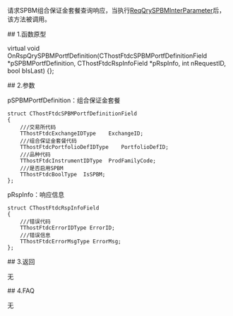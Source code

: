 <p>请求SPBM组合保证金套餐查询响应，当执行<a href="../../CTHOSTFTDCTRADERSPI/REQQRYSPBMINTERPARAMETER/">ReqQrySPBMInterParameter</a>后，该方法被调用。</p>
<span class="anchor" id="38814f89-6e6c-43a5-925d-4e8de0551d26"></span>
## 1.函数原型
<p>virtual void OnRspQrySPBMPortfDefinition(CThostFtdcSPBMPortfDefinitionField *pSPBMPortfDefinition, CThostFtdcRspInfoField *pRspInfo, int nRequestID, bool bIsLast) {};</p>
<span class="anchor" id="189a7f68-545b-4220-bb18-023a830d084e"></span>
## 2.参数
<p>pSPBMPortfDefinition：组合保证金套餐</p>
<pre><code>struct CThostFtdcSPBMPortfDefinitionField
{
    ///交易所代码
    TThostFtdcExchangeIDType    ExchangeID;
    ///组合保证金套餐代码
    TThostFtdcPortfolioDefIDType    PortfolioDefID;
    ///品种代码
    TThostFtdcInstrumentIDType  ProdFamilyCode;
    ///是否启用SPBM
    TThostFtdcBoolType  IsSPBM;
};
</code></pre>
<p>pRspInfo：响应信息</p>
<pre><code>struct CThostFtdcRspInfoField
{
    ///错误代码
    TThostFtdcErrorIDType ErrorID;
    ///错误信息
    TThostFtdcErrorMsgType ErrorMsg;
};
</code></pre>
<span class="anchor" id="3f0a7311-1886-4358-ad37-a11dd29410d1"></span>
## 3.返回
<p>无</p>
<span class="anchor" id="e0cb135e-8a86-44bb-b8c8-27da9a8b5cb8"></span>
## 4.FAQ
<p>无</p>
